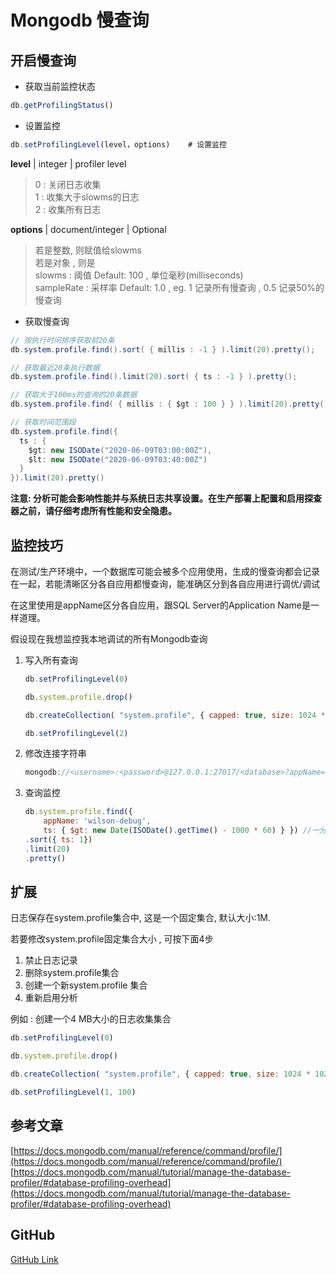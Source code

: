 # Mongodb 慢查询

## 开启慢查询

- 获取当前监控状态

```js
db.getProfilingStatus() 
```

- 设置监控

```js
db.setProfilingLevel(level，options)    # 设置监控
```

**level**  |  integer   |   profiler level

> 0 : 关闭日志收集  
> 1 : 收集大于slowms的日志  
> 2 : 收集所有日志

**options**  |  document/integer  |  Optional

> 若是整数, 则赋值给slowms  
> 若是对象 , 则是  
> slowms : 阈值 Default: 100 , 单位毫秒(milliseconds)  
> sampleRate : 采样率 Default: 1.0 , eg. 1 记录所有慢查询 , 0.5 记录50%的慢查询  

- 获取慢查询

```cs
// 按执行时间排序获取前20条
db.system.profile.find().sort( { millis : -1 } ).limit(20).pretty();

// 获取最近20条执行数据
db.system.profile.find().limit(20).sort( { ts : -1 } ).pretty();

// 获取大于100ms的查询的20条数据
db.system.profile.find( { millis : { $gt : 100 } } ).limit(20).pretty()

// 获取时间范围段
db.system.profile.find({
  ts : {
    $gt: new ISODate("2020-06-09T03:00:00Z"),
    $lt: new ISODate("2020-06-09T03:40:00Z")
  }
}).limit(20).pretty()
```

**注意: 分析可能会影响性能并与系统日志共享设置。在生产部署上配置和启用探查器之前，请仔细考虑所有性能和安全隐患。**

## 监控技巧

在测试/生产环境中，一个数据库可能会被多个应用使用，生成的慢查询都会记录在一起，若能清晰区分各自应用都慢查询，能准确区分到各自应用进行调优/调试

在这里使用是appName区分各自应用，跟SQL Server的Application Name是一样道理。

假设现在我想监控我本地调试的所有Mongodb查询

1. 写入所有查询

    ```js
    db.setProfilingLevel(0)

    db.system.profile.drop()

    db.createCollection( "system.profile", { capped: true, size: 1024 * 1024 * 4 } )

    db.setProfilingLevel(2)
    ```

2. 修改连接字符串

    ```js
    mongodb://<username>:<password>@127.0.0.1:27017/<database>?appName=wilson-debug
    ```

3. 查询监控

    ```js
    db.system.profile.find({ 
        appName: 'wilson-debug', 
        ts: { $gt: new Date(ISODate().getTime() - 1000 * 60) } }) //一分钟内执行的语句
    .sort({ ts: 1})
    .limit(20)
    .pretty()
    ```

## 扩展

日志保存在system.profile集合中, 这是一个固定集合, 默认大小:1M.  

若要修改system.profile固定集合大小 , 可按下面4步

1. 禁止日志记录
2. 删除system.profile集合
3. 创建一个新system.profile 集合
4. 重新启用分析

例如 : 创建一个4 MB大小的日志收集集合

```js
db.setProfilingLevel(0)

db.system.profile.drop()

db.createCollection( "system.profile", { capped: true, size: 1024 * 1024 * 4 } )

db.setProfilingLevel(1, 100)
```

## 参考文章

[https://docs.mongodb.com/manual/reference/command/profile/](https://docs.mongodb.com/manual/reference/command/profile/)  
[https://docs.mongodb.com/manual/tutorial/manage-the-database-profiler/#database-profiling-overhead](https://docs.mongodb.com/manual/tutorial/manage-the-database-profiler/#database-profiling-overhead)

## GitHub

[GitHub Link](https://github.com/WilsonPan/NoSQL-Tutorial/blob/master/MongoDB/Slowms.md)

